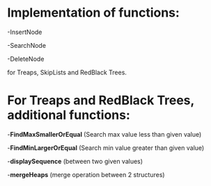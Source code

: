 # Implementation of functions: 

-InsertNode

-SearchNode

-DeleteNode 

for Treaps, SkipLists and RedBlack Trees.

# For Treaps and RedBlack Trees, additional functions:
-**FindMaxSmallerOrEqual** (Search max value less than given value)

-**FindMinLargerOrEqual** (Search min value greater than given value)

-**displaySequence** (between two given values)

-**mergeHeaps** (merge operation between 2 structures)
